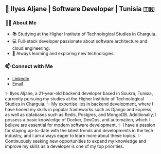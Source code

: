 ## 👋 Ilyes Aljane | Software Developer | Tunisia 🇹🇳

### 👨‍💻 About Me
- 📚 Studying at the Higher Institute of Technological Studies in Charguia.
- 💻 Full-stack developer passionate about software architecture and cloud engineering.
- 📖 Always learning and exploring new technologies.


### 📫 Connect with Me
- [LinkedIn](https://www.linkedin.com/in/ilyes-aljane-416209275/)
- [Email](mailto:aljaneelyes07@gmail.com)


✨ Ilyes Aljane, a 21-year-old backend developer based in Soukra, Tunisia, currently pursuing my studies at the Higher Institute of Technological Studies in Charguia.
✨ My expertise lies in backend development, where I have honed my skills in popular frameworks such as Django and Express, as well as databases such as Redis, Postgres, and MongoDB. Additionally, I possess a basic knowledge of Docker, DevOps, and automation, which I believe are essential for modern software development.
✨ I have a passion for staying up-to-date with the latest trends and developments in the tech industry, and I am always eager to learn more about these topics.
✨ Continuously seeking new opportunities to expand my knowledge and improve my skills as a developer is one of my top priorities.


<!---
ilylas/ilylas is a ✨ special ✨ repository because its `README.md` (this file) appears on your GitHub profile.
You can click the Preview link to take a look at your changes.
--->
